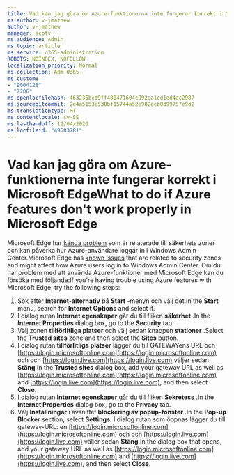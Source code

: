 ```yaml
---
title: Vad kan jag göra om Azure-funktionerna inte fungerar korrekt i Microsoft Edge
ms.author: v-jmathew
author: v-jmathew
manager: scotv
ms.audience: Admin
ms.topic: article
ms.service: o365-administration
ROBOTS: NOINDEX, NOFOLLOW
localization_priority: Normal
ms.collection: Adm_O365
ms.custom:
- "9004128"
- "7206"
ms.openlocfilehash: 463236bcd9ff480471604c992aa1ed1ed4ac2987
ms.sourcegitcommit: 2e4a5153e530bf15744a52e982eeb0d99757e9d2
ms.translationtype: MT
ms.contentlocale: sv-SE
ms.lasthandoff: 12/04/2020
ms.locfileid: "49583781"
---
```

# <a name="what-to-do-if-azure-features-dont-work-properly-in-microsoft-edge"></a><span data-ttu-id="58375-102">Vad kan jag göra om Azure-funktionerna inte fungerar korrekt i Microsoft Edge</span><span class="sxs-lookup"><span data-stu-id="58375-102">What to do if Azure features don't work properly in Microsoft Edge</span></span>

<span data-ttu-id="58375-103">Microsoft Edge har [kända problem](https://go.microsoft.com/fwlink/?linkid=2140608) som är relaterade till säkerhets zoner och kan påverka hur Azure-användare loggar in i Windows Admin Center.</span><span class="sxs-lookup"><span data-stu-id="58375-103">Microsoft Edge has [known issues](https://go.microsoft.com/fwlink/?linkid=2140608) that are related to security zones and might affect how Azure users log in to Windows Admin Center.</span></span> <span data-ttu-id="58375-104">Om du har problem med att använda Azure-funktioner med Microsoft Edge kan du försöka med följande:</span><span class="sxs-lookup"><span data-stu-id="58375-104">If you're having trouble using Azure features with Microsoft Edge, try the following steps:</span></span>

1. <span data-ttu-id="58375-105">Sök efter **Internet-alternativ** på **Start** -menyn och välj det.</span><span class="sxs-lookup"><span data-stu-id="58375-105">In the **Start** menu, search for **Internet Options** and select it.</span></span>
2. <span data-ttu-id="58375-106">I dialog rutan **Internet egenskaper** går du till fliken **säkerhet** .</span><span class="sxs-lookup"><span data-stu-id="58375-106">In the **Internet Properties** dialog box, go to the **Security** tab.</span></span>
3. <span data-ttu-id="58375-107">Välj zonen **tillförlitliga platser** och välj sedan knappen **stationer** .</span><span class="sxs-lookup"><span data-stu-id="58375-107">Select the **Trusted sites** zone and then select the **Sites** button.</span></span>
4. <span data-ttu-id="58375-108">I dialog rutan **tillförlitliga platser** lägger du till GATEWAYens URL och [https://login.microsoftonline.com](https://login.microsoftonline.com) och och [https://login.live.com](https://login.live.com) väljer sedan **Stäng**.</span><span class="sxs-lookup"><span data-stu-id="58375-108">In the **Trusted sites** dialog box, add your gateway URL as well as [https://login.microsoftonline.com](https://login.microsoftonline.com) and [https://login.live.com](https://login.live.com), and then select **Close**.</span></span>
5. <span data-ttu-id="58375-109">I dialog rutan **Internet egenskaper** går du till fliken **Sekretess** .</span><span class="sxs-lookup"><span data-stu-id="58375-109">In the **Internet Properties** dialog box, go to the **Privacy** tab.</span></span>
6. <span data-ttu-id="58375-110">Välj **Inställningar** i avsnittet **blockering av popup-fönster** .</span><span class="sxs-lookup"><span data-stu-id="58375-110">In the **Pop-up Blocker** section, select **Settings**.</span></span> <span data-ttu-id="58375-111">I dialog rutan som öppnas lägger du till gateway-URL: en [https://login.microsoftonline.com](https://login.microsoftonline.com) och och [https://login.live.com](https://login.live.com) väljer sedan **Stäng**.</span><span class="sxs-lookup"><span data-stu-id="58375-111">In the dialog box that opens, add your gateway URL as well as [https://login.microsoftonline.com](https://login.microsoftonline.com) and [https://login.live.com](https://login.live.com), and then select **Close**.</span></span>
